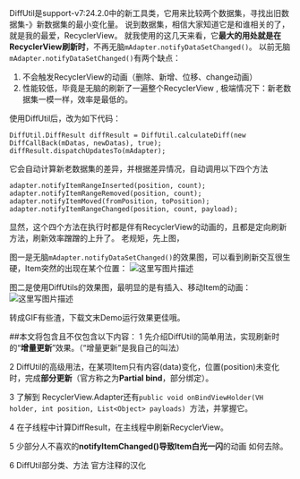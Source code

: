 DiffUtil是support-v7:24.2.0中的新工具类，它用来比较两个数据集，寻找出旧数据集-》新数据集的最小变化量。
说到数据集，相信大家知道它是和谁相关的了，就是我的最爱，RecyclerView。
就我使用的这几天来看，它**最大的用处就是在RecyclerView刷新时**，不再无脑`mAdapter.notifyDataSetChanged()`。
以前无脑`mAdapter.notifyDataSetChanged()`有两个缺点：

 1. 不会触发RecyclerView的动画（删除、新增、位移、change动画）
 2. 性能较低，毕竟是无脑的刷新了一遍整个RecyclerView , 极端情况下：新老数据集一模一样，效率是最低的。

使用DiffUtil后，改为如下代码：
```
DiffUtil.DiffResult diffResult = DiffUtil.calculateDiff(new DiffCallBack(mDatas, newDatas), true);
diffResult.dispatchUpdatesTo(mAdapter);
```
它会自动计算新老数据集的差异，并根据差异情况，自动调用以下四个方法

```
adapter.notifyItemRangeInserted(position, count);
adapter.notifyItemRangeRemoved(position, count);
adapter.notifyItemMoved(fromPosition, toPosition);
adapter.notifyItemRangeChanged(position, count, payload);

```
显然，这个四个方法在执行时都是伴有RecyclerView的动画的，且都是定向刷新方法，刷新效率蹭蹭的上升了。
老规矩，先上图，

图一是无脑`mAdapter.notifyDataSetChanged()`的效果图，可以看到刷新交互很生硬，Item突然的出现在某个位置：
![这里写图片描述](http://img.blog.csdn.net/20160917133116779)



图二是使用DiffUtils的效果图，最明显的是有插入、移动Item的动画：
![这里写图片描述](http://img.blog.csdn.net/20160917133139138)

转成GIF有些渣，下载文末Demo运行效果更佳哦。


##本文将包含且不仅包含以下内容：
1 先介绍DiffUtil的简单用法，实现刷新时的“**增量更新**”效果。（“增量更新”是我自己的叫法）

2 DiffUtil的高级用法，在某项Item只有内容(data)变化，位置(position)未变化时，完成**部分更新**（官方称之为**Partial bind**，部分绑定）。

3 了解到 RecyclerView.Adapter还有`public void onBindViewHolder(VH holder, int position, List<Object> payloads) `方法，并掌握它。

4 在子线程中计算DiffResult，在主线程中刷新RecyclerView。

5 少部分人不喜欢的**notifyItemChanged()导致Item白光一闪**的动画 如何去除。

6 DiffUtil部分类、方法 官方注释的汉化
